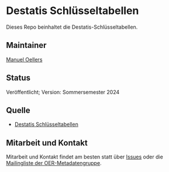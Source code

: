 # Destatis Schlüsseltabellen
Dieses Repo beinhaltet die Destatis-Schlüsseltabellen.

## Maintainer
[Manuel Oellers](https://github.com/oellers)

## Status
Veröffentlicht; Version: Sommersemester 2024

## Quelle
- [Destatis Schlüsseltabellen](https://erhebungsportal.estatistik.de/Erhebungsportal/informationen/statistik-der-studenten-372)

## Mitarbeit und Kontakt
Mitarbeit und Kontakt findet am besten statt über [Issues](https://github.com/dini-ag-kim/destatis-schluesseltabellen/issues) oder die [Mailingliste der OER-Metadatengruppe](http://lists.dnb.de/mailman/listinfo/dini-ag-kim-oer).
